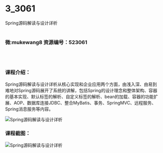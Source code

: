 # 3_3061
Spring源码解读与设计详析
<br/></br>
<h3>微:mukewang8 资源编号：523061</h3>
<br/></br>
<h3>课程介绍：</h3>
<div align="left">
<p><a title="查看与 Spring源码 相关的文章" target="_blank">Spring源码</a>解读与设计详析从核心实现和企业应用两个方面，由浅入深、由易到难地对Spring源码展开了系统的讲解，包括Spring的设计理念和整体架构、容器的基本实现、默认标签的解析、自定义标签的解析、bean的加载、容器的功能扩展、AOP、数据库连接JDBC、整合MyBatis、事务、SpringMVC、远程服务、Spring消息服务等内容。</p>
</div>
<p><img src="https://www.ko996.com/wp-content/uploads/img/2018/07/1-24-300x248.png" alt="Spring源码解读与设计详析"></p>
<h3>课程截图：</h3>
<p><img src="https://www.ko996.com/wp-content/uploads/img/2018/07/2-27.png" alt="Spring源码解读与设计详析"></p>
